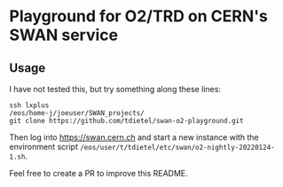 Playground for O2/TRD on CERN's SWAN service
============================================

Usage
-----

I have not tested this, but try something along these lines:
```
ssh lxplus
/eos/home-j/joeuser/SWAN_projects/
git clone https://github.com/tdietel/swan-o2-playground.git
```

Then log into https://swan.cern.ch and start a new instance with the environment script `/eos/user/t/tdietel/etc/swan/o2-nightly-20220124-1.sh`.

Feel free to create a PR to improve this README.
